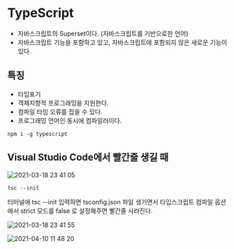# TypeScript

- 자바스크립트의 Superset이다. (자바스크립트를 기반으로한 언어)
- 자바스크립트 기능을 포함하고 있고, 자바스크립트에 포함되지 않은 새로운 기능이 있다.

## 특징

- 타입표기
- 객체지향적 프로그래밍을 지원한다.
- 컴파일 타임 오류를 잡을 수 있다.
- 프로그래밍 언어인 동시에 컴파일러이다.

```
npm i -g typescript
```

## Visual Studio Code에서 빨간줄 생길 때

![2021-03-18 23 41 05](https://user-images.githubusercontent.com/35294456/111645189-d0ab3680-8843-11eb-8aed-afb2febb5af3.png)

```
tsc --init
```

터미널에 tsc --init 입력하면 tsconfig.json 파일 생기면서 타입스크립트 컴파일 옵션에서 strict 모드를 false 로 설정해주면 빨간줄 사라진다.

![2021-03-18 23 41 55](https://user-images.githubusercontent.com/35294456/111645441-0b14d380-8844-11eb-8519-babe6a14db16.png)

![2021-04-10 11 48 20](https://user-images.githubusercontent.com/35294456/114256089-ab4cbb00-99f2-11eb-9532-816ec24bcbe7.png)
